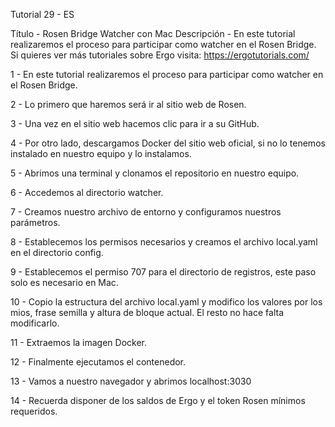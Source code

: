 Tutorial 29 - ES

Título - Rosen Bridge Watcher con Mac
Descripción - En este tutorial realizaremos el proceso para participar como watcher en el Rosen Bridge.
Si quieres ver más tutoriales sobre Ergo visita: https://ergotutorials.com/

1 - En este tutorial realizaremos el proceso para participar como watcher en el Rosen Bridge.

2 - Lo primero que haremos será ir al sitio web de Rosen.

3 - Una vez en el sitio web hacemos clic para ir a su GitHub.

4 - Por otro lado, descargamos Docker del sitio web oficial, si no lo tenemos instalado en nuestro equipo y lo instalamos.

5 - Abrimos una terminal y clonamos el repositorio en nuestro equipo.

6 - Accedemos al directorio watcher.

7 - Creamos nuestro archivo de entorno y configuramos nuestros parámetros.

8 - Establecemos los permisos necesarios y creamos el archivo local.yaml en el directorio config.

9 - Establecemos el permiso 707 para el directorio de registros, este paso solo es necesario en Mac.

10 - Copio la estructura del archivo local.yaml y modifico los valores por los mios, frase semilla y altura de bloque actual. El resto no hace falta
modificarlo.

11 - Extraemos la imagen Docker.

12 - Finalmente ejecutamos el contenedor.

13 - Vamos a nuestro navegador y abrimos localhost:3030

14 - Recuerda disponer de los saldos de Ergo y el token Rosen mínimos requeridos. 
